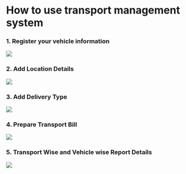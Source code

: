 <!-- add-breadcrumbs -->
# How to use transport management system

### 1. Register your vehicle information

<img class="screenshot" src="{{ docs_base_url }}/assets/img/vehicle.png">

### 2. Add Location Details

<img class="screenshot" src="{{ docs_base_url }}/assets/img/location.png">

### 3. Add Delivery Type

<img class="screenshot" src="{{ docs_base_url }}/assets/img/delivery_type.png">

### 4. Prepare Transport Bill

<img class="screenshot" src="{{ docs_base_url }}/assets/img/home.png">

### 5. Transport Wise and Vehicle wise Report Details

<img class="screenshot" src="{{ docs_base_url }}/assets/img/report.png">
